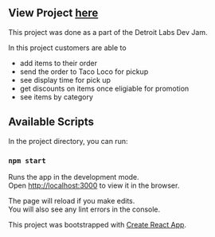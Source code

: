 ## View Project [here](https://comealongerica.github.io/dev-jam-taco-loco/)

This project was done as a part of the Detroit Labs Dev Jam.

In this project customers are able to 
- add items to their order
- send the order to Taco Loco for pickup
- see display time for pick up
- get discounts on items once eligiable for promotion
- see items by category

## Available Scripts

In the project directory, you can run:

### `npm start`

Runs the app in the development mode.<br />
Open [http://localhost:3000](http://localhost:3000) to view it in the browser.

The page will reload if you make edits.<br />
You will also see any lint errors in the console.

This project was bootstrapped with [Create React App](https://github.com/facebook/create-react-app).
